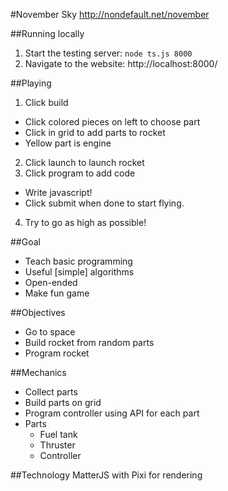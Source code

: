 #November Sky
http://nondefault.net/november

##Running locally
1. Start the testing server: `node ts.js 8000`
2. Navigate to the website: http://localhost:8000/

##Playing
1. Click build
  - Click colored pieces on left to choose part
  - Click in grid to add parts to rocket
  - Yellow part is engine
2. Click launch to launch rocket
3. Click program to add code
  - Write javascript!
  - Click submit when done to start flying.
4. Try to go as high as possible!

##Goal
- Teach basic programming
- Useful [simple] algorithms
- Open-ended
- Make fun game

##Objectives
- Go to space
- Build rocket from random parts
- Program rocket

##Mechanics
- Collect parts
- Build parts on grid
- Program controller using API for each part
- Parts
  - Fuel tank
  - Thruster
  - Controller

##Technology
MatterJS with Pixi for rendering
